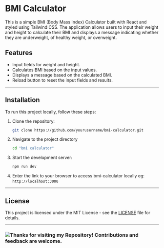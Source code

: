 # BMI Calculator

This is a simple BMI (Body Mass Index) Calculator built with React and styled using Tailwind CSS. The application allows users to input their weight and height to calculate their BMI and displays a message indicating whether they are underweight, of healthy weight, or overweight.

## Features

- Input fields for weight and height.
- Calculates BMI based on the input values.
- Displays a message based on the calculated BMI.
- Reload button to reset the input fields and results.

---

## Installation

To run this project locally, follow these steps:

1. Clone the repository:
   ```sh
   git clone https://github.com/yourusername/bmi-calculator.git

2. Navigate to the project directory
   ```sh
   cd "bmi calculator"

3. Start the development server:
   ```sh
   npm run dev

4. Enter the link to your browser to access bmi-calculator locally eg: `http://localhost:3000`
   
---

## License

This project is licensed under the MIT License - see the [LICENSE](LICENSE) file for details.

---

### ![Thanks for visiting my Repository! Contributions and feedback are welcome.](https://img.shields.io/badge/Thanks%20for%20visiting%20my%20Repository!%20Contributions%20and%20feedback%20are%20welcome.-red?style=for-the-badge)
